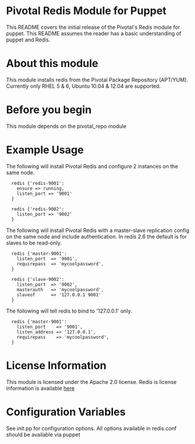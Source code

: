 # Pivotal Redis Module for Puppet

This README covers the initial release of the Pivotal's Redis module for puppet. This README assumes the reader has a basic understanding of puppet and Redis.

# About this module

This module installs redis from the Pivotal Package Repository (APT/YUM). Currently only RHEL 5 & 6, Ubuntu 10.04 & 12.04 are supported. 

# Before you begin

This module depends on the pivotal\_repo module

# Example Usage

The following will install Pivotal Redis and configure 2 instances on the same node.
```puppet
  redis {'redis-9001':
    ensure => running,
    listen_port => '9001'
  }

  redis {'redis-9002':
    listen_port => '9002'
  }

```

The following will install Pivotal Redis with a master-slave replication config on the same node and include authentication. In redis 2.6 the default is for slaves to be read-only.
```puppet
  redis {'master-9001':
    listen_port  => '9001',
    requirepass  => 'mycoolpassword',
  }

  redis {'slave-9002':
    listen_port  => '9002',
    masterauth   => 'mycoolpassword',
    slaveof      => '127.0.0.1 9001'
  }
```

The following will tell redis to bind to '127.0.0.1' only.

```puppet
  redis {'master-9001':
    listen_port    => '9001',
    listen_address => '127.0.0.1',
    requirepass    => 'mycoolpassword',
  }
```


# License Information

This module is licensed under the Apache 2.0 license. Redis is license information is available [here](http://www.redis.io/topics/license)

# Configuration Variables

See init.pp for configuration options. All options available in redis.conf should be available via puppet


